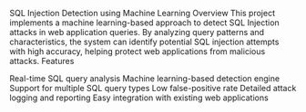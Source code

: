 SQL Injection Detection using Machine Learning
Overview
This project implements a machine learning-based approach to detect SQL Injection attacks in web application queries. By analyzing query patterns and characteristics, the system can identify potential SQL injection attempts with high accuracy, helping protect web applications from malicious attacks.
Features

Real-time SQL query analysis
Machine learning-based detection engine
Support for multiple SQL query types
Low false-positive rate
Detailed attack logging and reporting
Easy integration with existing web applications
